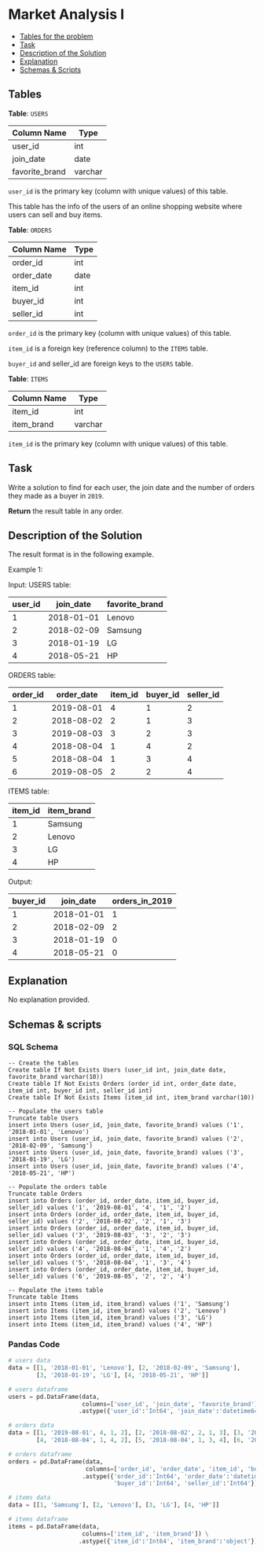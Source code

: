 # Market Analysis I

- [Tables for the problem](#tables)
- [Task](#task)
- [Description of the Solution](#description-of-the-solution)
- [Explanation](#explanation)
- [Schemas & Scripts](#schemas--scripts)

## Tables 

**Table**: `USERS`

| Column Name    | Type    |
|----------------|---------|
| user_id        | int     |
| join_date      | date    |
| favorite_brand | varchar |

`user_id` is the primary key (column with unique values) of this table.

This table has the info of the users of an online shopping website where users can sell and buy items.

**Table**: `ORDERS`

| Column Name | Type |
|-------------|------|
| order_id    | int  |
| order_date  | date |
| item_id     | int  |
| buyer_id    | int  |
| seller_id   | int  |

`order_id` is the primary key (column with unique values) of this table.

`item_id` is a foreign key (reference column) to the `ITEMS` table.

`buyer_id` and seller_id are foreign keys to the `USERS` table.

**Table**: `ITEMS`

| Column Name | Type    |
|-------------|---------|
| item_id     | int     |
| item_brand  | varchar |

`item_id` is the primary key (column with unique values) of this table.

## Task

Write a solution to find for each user, the join date and the number of orders they made as a buyer in `2019`.

**Return** the result table in any order.

## Description of the Solution ##

The result format is in the following example.

Example 1:

Input: 
USERS table:

| user_id | join_date  | favorite_brand |
|---------|------------|----------------|
| 1       | 2018-01-01 | Lenovo         |
| 2       | 2018-02-09 | Samsung        |
| 3       | 2018-01-19 | LG             |
| 4       | 2018-05-21 | HP             |

ORDERS table:

| order_id | order_date | item_id | buyer_id | seller_id |
|----------|------------|---------|----------|-----------|
| 1        | 2019-08-01 | 4       | 1        | 2         |
| 2        | 2018-08-02 | 2       | 1        | 3         |
| 3        | 2019-08-03 | 3       | 2        | 3         |
| 4        | 2018-08-04 | 1       | 4        | 2         |
| 5        | 2018-08-04 | 1       | 3        | 4         |
| 6        | 2019-08-05 | 2       | 2        | 4         |

ITEMS table:

| item_id | item_brand |
|---------|------------|
| 1       | Samsung    |
| 2       | Lenovo     |
| 3       | LG         |
| 4       | HP         |

Output: 

| buyer_id | join_date  | orders_in_2019 |
|----------|------------|----------------|
| 1        | 2018-01-01 | 1              |
| 2        | 2018-02-09 | 2              |
| 3        | 2018-01-19 | 0              |
| 4        | 2018-05-21 | 0              |

## Explanation ##

No explanation provided.

## Schemas & scripts

### SQL Schema

```genericsql
-- Create the tables
Create table If Not Exists Users (user_id int, join_date date, favorite_brand varchar(10))
Create table If Not Exists Orders (order_id int, order_date date, item_id int, buyer_id int, seller_id int)
Create table If Not Exists Items (item_id int, item_brand varchar(10))

-- Populate the users table    
Truncate table Users
insert into Users (user_id, join_date, favorite_brand) values ('1', '2018-01-01', 'Lenovo')
insert into Users (user_id, join_date, favorite_brand) values ('2', '2018-02-09', 'Samsung')
insert into Users (user_id, join_date, favorite_brand) values ('3', '2018-01-19', 'LG')
insert into Users (user_id, join_date, favorite_brand) values ('4', '2018-05-21', 'HP')

-- Populate the orders table    
Truncate table Orders
insert into Orders (order_id, order_date, item_id, buyer_id, seller_id) values ('1', '2019-08-01', '4', '1', '2')
insert into Orders (order_id, order_date, item_id, buyer_id, seller_id) values ('2', '2018-08-02', '2', '1', '3')
insert into Orders (order_id, order_date, item_id, buyer_id, seller_id) values ('3', '2019-08-03', '3', '2', '3')
insert into Orders (order_id, order_date, item_id, buyer_id, seller_id) values ('4', '2018-08-04', '1', '4', '2')
insert into Orders (order_id, order_date, item_id, buyer_id, seller_id) values ('5', '2018-08-04', '1', '3', '4')
insert into Orders (order_id, order_date, item_id, buyer_id, seller_id) values ('6', '2019-08-05', '2', '2', '4')

-- Populate the items table    
Truncate table Items
insert into Items (item_id, item_brand) values ('1', 'Samsung')
insert into Items (item_id, item_brand) values ('2', 'Lenovo')
insert into Items (item_id, item_brand) values ('3', 'LG')
insert into Items (item_id, item_brand) values ('4', 'HP')
```

### Pandas Code

```python
# users data
data = [[1, '2018-01-01', 'Lenovo'], [2, '2018-02-09', 'Samsung'], 
        [3, '2018-01-19', 'LG'], [4, '2018-05-21', 'HP']]

# users dataframe
users = pd.DataFrame(data, 
                     columns=['user_id', 'join_date', 'favorite_brand']) \
                    .astype({'user_id':'Int64', 'join_date':'datetime64[ns]', 'favorite_brand':'object'})

# orders data
data = [[1, '2019-08-01', 4, 1, 2], [2, '2018-08-02', 2, 1, 3], [3, '2019-08-03', 3, 2, 3], 
        [4, '2018-08-04', 1, 4, 2], [5, '2018-08-04', 1, 3, 4], [6, '2019-08-05', 2, 2, 4]]

# orders dataframe
orders = pd.DataFrame(data, 
                      columns=['order_id', 'order_date', 'item_id', 'buyer_id', 'seller_id']) \
                     .astype({'order_id':'Int64', 'order_date':'datetime64[ns]', 'item_id':'Int64', 
                              'buyer_id':'Int64', 'seller_id':'Int64'})

# items data
data = [[1, 'Samsung'], [2, 'Lenovo'], [3, 'LG'], [4, 'HP']]

# items dataframe
items = pd.DataFrame(data, 
                     columns=['item_id', 'item_brand']) \
                    .astype({'item_id':'Int64', 'item_brand':'object'})
```
